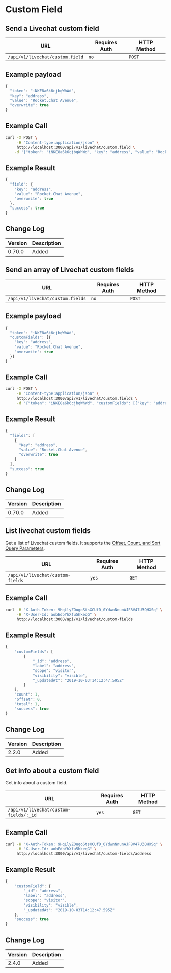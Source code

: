 # Custom Field

## Send a Livechat custom field

| URL                             | Requires Auth | HTTP Method |
| ------------------------------- | ------------- | ----------- |
| `/api/v1/livechat/custom.field` | `no`          | `POST`      |

## Example payload

```javascript
{
  "token": "iNKE8a6k6cjbqWhWd",
  "key": "address",
  "value": "Rocket.Chat Avenue",
  "overwrite": true
}
```

## Example Call

```bash
curl -X POST \
     -H "Content-type:application/json" \
     http://localhost:3000/api/v1/livechat/custom.field \
    -d '{"token": "iNKE8a6k6cjbqWhWd", "key": "address", "value": "Rocket.Chat Avenue", "overwrite": true}'
```

## Example Result

```javascript
{
  "field": {
    "key": "address",
    "value": "Rocket.Chat Avenue",
    "overwrite": true
  },
  "success": true
}
```

## Change Log

| Version | Description |
| ------- | ----------- |
| 0.70.0  | Added       |

## Send an array of Livechat custom fields

| URL                              | Requires Auth | HTTP Method |
| -------------------------------- | ------------- | ----------- |
| `/api/v1/livechat/custom.fields` | `no`          | `POST`      |

## Example payload

```javascript
{
  "token": "iNKE8a6k6cjbqWhWd",
  "customFields": [{
    "key": "address",
    "value": "Rocket.Chat Avenue",
    "overwrite": true
  }]
}
```

## Example Call

```bash
curl -X POST \
     -H "Content-type:application/json" \
     http://localhost:3000/api/v1/livechat/custom.fields \
     -d '{"token": "iNKE8a6k6cjbqWhWd", "customFields": [{"key": "address", "value": "Rocket.Chat Avenue", "overwrite": true}]}'
```

## Example Result

```javascript
{
  "fields": [
    {
      "Key": "address",
      "value": "Rocket.Chat Avenue",
      "overwrite": true
    }
  ],
  "success": true
}
```

## Change Log

| Version | Description |
| ------- | ----------- |
| 0.70.0  | Added       |

## List livechat custom fields

Get a list of Livechat custom fields. It supports the [Offset, Count, and Sort Query Parameters](../../offset-and-count-and-sort-info.md).

| URL                              | Requires Auth | HTTP Method |
| -------------------------------- | ------------- | ----------- |
| `/api/v1/livechat/custom-fields` | `yes`         | `GET`       |

## Example Call

```bash
curl -H "X-Auth-Token: 9HqLlyZOugoStsXCUfD_0YdwnNnunAJF8V47U3QHXSq" \
     -H "X-User-Id: aobEdbYhXfu5hkeqG" \
     http://localhost:3000/api/v1/livechat/custom-fields
```

## Example Result

```javascript
{
    "customFields": [
        {
            "_id": "address",
            "label": "address",
            "scope": "visitor",
            "visibility": "visible",
            "_updatedAt": "2019-10-03T14:12:47.595Z"
        }
    ],
    "count": 1,
    "offset": 0,
    "total": 1,
    "success": true
}
```

## Change Log

| Version | Description |
| ------- | ----------- |
| 2.2.0   | Added       |

## Get info about a custom field

Get info about a custom field.

| URL                                   | Requires Auth | HTTP Method |
| ------------------------------------- | ------------- | ----------- |
| `/api/v1/livechat/custom-fields/:_id` | `yes`         | `GET`       |

## Example Call

```bash
curl -H "X-Auth-Token: 9HqLlyZOugoStsXCUfD_0YdwnNnunAJF8V47U3QHXSq" \
     -H "X-User-Id: aobEdbYhXfu5hkeqG" \
     http://localhost:3000/api/v1/livechat/custom-fields/address
```

## Example Result

```javascript
{
    "customField": {
        "_id": "address",
        "label": "address",
        "scope": "visitor",
        "visibility": "visible",
        "_updatedAt": "2019-10-03T14:12:47.595Z"
    },
    "success": true
}
```

## Change Log

| Version | Description |
| ------- | ----------- |
| 2.4.0   | Added       |
